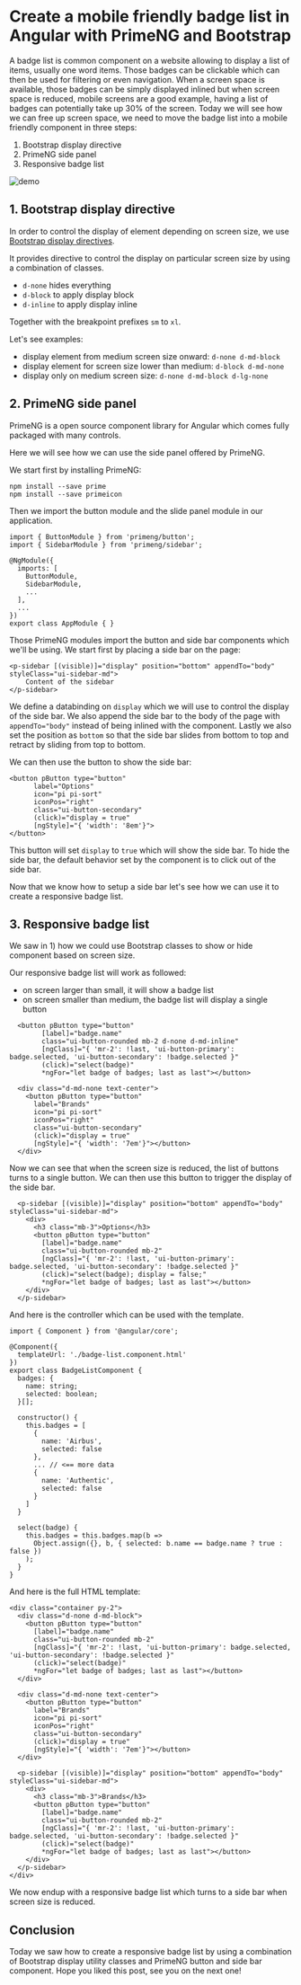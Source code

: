 # Create a mobile friendly badge list in Angular with PrimeNG and Bootstrap

A badge list is common component on a website allowing to display a list of items, usually one word items. Those badges can be clickable which can then be used for filtering or even navigation. When a screen space is available, those badges can be simply displayed inlined but when screen space is reduced, mobile screens are a good example, having a list of badges can potentially take up 30% of the screen. Today we will see how we can free up screen space, we need to move the badge list into a mobile friendly component in three steps:

1. Bootstrap display directive
2. PrimeNG side panel
3. Responsive badge list 

![demo](https://raw.githubusercontent.com/Kimserey/BlogArchive/master/img/20190112_badge_list_component/badge-list-component.gif)

## 1. Bootstrap display directive

In order to control the display of element depending on screen size, we use [Bootstrap display directives](https://getbootstrap.com/docs/4.1/utilities/display/#hiding-elements).

It provides directive to control the display on particular screen size by using a combination of classes.

- `d-none` hides everything
- `d-block` to apply display block
- `d-inline` to apply display inline

Together with the breakpoint prefixes `sm` to `xl`.

Let's see examples:

- display element from medium screen size onward: `d-none d-md-block`
- display element for screen size lower than medium: `d-block d-md-none`
- display only on medium screen size: `d-none d-md-block d-lg-none`

## 2. PrimeNG side panel

PrimeNG is a open source component library for Angular which comes fully packaged with many controls.

Here we will see how we can use the side panel offered by PrimeNG.

We start first by installing PrimeNG:

```
npm install --save prime
npm install --save primeicon
```

Then we import the button module and the slide panel module in our application.

```
import { ButtonModule } from 'primeng/button';
import { SidebarModule } from 'primeng/sidebar';

@NgModule({
  imports: [
    ButtonModule,
    SidebarModule,
    ...
  ],
  ...
})
export class AppModule { }
```

Those PrimeNG modules import the button and side bar components which we'll be using.
We start first by placing a side bar on the page:

```
<p-sidebar [(visible)]="display" position="bottom" appendTo="body" styleClass="ui-sidebar-md">
    Content of the sidebar
</p-sidebar>
```

We define a databinding on `display` which we will use to control the display of the side bar. We also append the side bar to the body of the page with `appendTo="body"` instead of being inlined with the component. Lastly we also set the position as `bottom` so that the side bar slides from bottom to top and retract by sliding from top to bottom.

We can then use the button to show the side bar:

```
<button pButton type="button" 
      label="Options" 
      icon="pi pi-sort" 
      iconPos="right" 
      class="ui-button-secondary" 
      (click)="display = true" 
      [ngStyle]="{ 'width': '8em'}">
</button>
```

This button will set `display` to `true` which will show the side bar. To hide the side bar, the default behavior set by the component is to click out of the side bar.

Now that we know how to setup a side bar let's see how we can use it to create a responsive badge list.

## 3. Responsive badge list

We saw in 1) how we could use Bootstrap classes to show or hide component based on screen size. 

Our responsive badge list will work as followed:
- on screen larger than small, it will show a badge list
- on screen smaller than medium, the badge list will display a single button

```
  <button pButton type="button" 
        [label]="badge.name" 
        class="ui-button-rounded mb-2 d-none d-md-inline" 
        [ngClass]="{ 'mr-2': !last, 'ui-button-primary': badge.selected, 'ui-button-secondary': !badge.selected }" 
        (click)="select(badge)"
        *ngFor="let badge of badges; last as last"></button>

  <div class="d-md-none text-center">
    <button pButton type="button" 
      label="Brands" 
      icon="pi pi-sort" 
      iconPos="right" 
      class="ui-button-secondary" 
      (click)="display = true" 
      [ngStyle]="{ 'width': '7em'}"></button>
  </div>
```

Now we can see that when the screen size is reduced, the list of buttons turns to a single button. We can then use this button to trigger the display of the side bar.

``` 
  <p-sidebar [(visible)]="display" position="bottom" appendTo="body" styleClass="ui-sidebar-md">
    <div>
      <h3 class="mb-3">Options</h3>
      <button pButton type="button" 
        [label]="badge.name" 
        class="ui-button-rounded mb-2" 
        [ngClass]="{ 'mr-2': !last, 'ui-button-primary': badge.selected, 'ui-button-secondary': !badge.selected }" 
        (click)="select(badge); display = false;"
        *ngFor="let badge of badges; last as last"></button>
    </div>
  </p-sidebar>
```

And here is the controller which can be used with the template.

```
import { Component } from '@angular/core';

@Component({
  templateUrl: './badge-list.component.html'
})
export class BadgeListComponent {
  badges: {
    name: string;
    selected: boolean;
  }[];

  constructor() {
    this.badges = [
      {
        name: 'Airbus',
        selected: false
      },
      ... // <== more data
      {
        name: 'Authentic',
        selected: false
      }
    ]
  }

  select(badge) {
    this.badges = this.badges.map(b => 
      Object.assign({}, b, { selected: b.name == badge.name ? true : false })
    );
  }
}
```

And here is the full HTML template:

```
<div class="container py-2">
  <div class="d-none d-md-block">
    <button pButton type="button" 
      [label]="badge.name" 
      class="ui-button-rounded mb-2" 
      [ngClass]="{ 'mr-2': !last, 'ui-button-primary': badge.selected, 'ui-button-secondary': !badge.selected }" 
      (click)="select(badge)"
      *ngFor="let badge of badges; last as last"></button>
  </div>

  <div class="d-md-none text-center">
    <button pButton type="button" 
      label="Brands" 
      icon="pi pi-sort" 
      iconPos="right" 
      class="ui-button-secondary" 
      (click)="display = true" 
      [ngStyle]="{ 'width': '7em'}"></button>
  </div>
  
  <p-sidebar [(visible)]="display" position="bottom" appendTo="body" styleClass="ui-sidebar-md">
    <div>
      <h3 class="mb-3">Brands</h3>
      <button pButton type="button" 
        [label]="badge.name" 
        class="ui-button-rounded mb-2" 
        [ngClass]="{ 'mr-2': !last, 'ui-button-primary': badge.selected, 'ui-button-secondary': !badge.selected }" 
        (click)="select(badge)"
        *ngFor="let badge of badges; last as last"></button>
    </div>
  </p-sidebar>
</div>
```

We now endup with a responsive badge list which turns to a side bar when screen size is reduced.

## Conclusion

Today we saw how to create a responsive badge list by using a combination of Bootstrap display utility classes and PrimeNG button and side bar component. Hope you liked this post, see you on the next one!